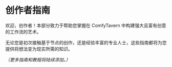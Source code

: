 # 创作者指南

欢迎，创作者！本部分致力于帮助您掌握在 ComfyTavern 中构建强大且富有创意的工作流的艺术。

无论您是初次接触基于节点的创作，还是经验丰富的专业人士，这些指南都将为您提供将想法变为现实所需的知识。

*（更多指南和教程将陆续添加。）*